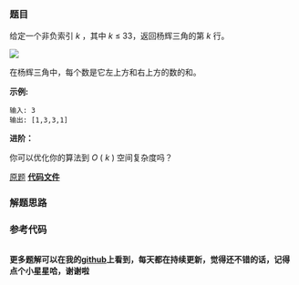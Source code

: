 ### 题目
给定一个非负索引  _k_ ，其中 _k_  ≤ 33，返回杨辉三角的第 _k_ 行。

![](https://upload.wikimedia.org/wikipedia/commons/0/0d/PascalTriangleAnimated2.gif)

在杨辉三角中，每个数是它左上方和右上方的数的和。

**示例:**

    
    
    输入: 3
    输出: [1,3,3,1]
    

**进阶：**

你可以优化你的算法到 _O_ ( _k_ ) 空间复杂度吗？

[原题](https://leetcode-cn.com/problems/pascals-triangle-ii/)    **[代码文件]()**


### 解题思路




### 参考代码

```go


```




**更多题解可以在我的[github](https://github.com/LZH139/leetcode_Go)上看到，每天都在持续更新，觉得还不错的话，记得点个小星星哈，谢谢啦**
